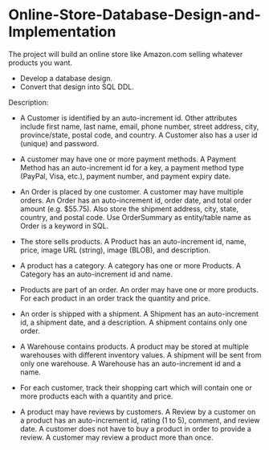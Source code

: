 # Online-Store-Database-Design-and-Implementation
The project will build an online store like Amazon.com selling whatever products you want. 

- Develop a database design.
- Convert that design into SQL DDL. 

Description:
- A Customer is identified by an auto-increment id. Other attributes include first name, last name, email, phone number, street address, city, province/state, postal code, and country. A Customer also has a user id (unique) and password.

- A customer may have one or more payment methods. A Payment Method has an auto-increment id for a key, a payment method type (PayPal, Visa, etc.), payment number, and payment expiry date.

- An Order is placed by one customer. A customer may have multiple orders. An Order has an auto-increment id, order date, and total order amount (e.g. $55.75). Also store the shipment address, city, state, country, and postal code. Use OrderSummary as entity/table name as Order is a keyword in SQL.

- The store sells products. A Product has an auto-increment id, name, price, image URL (string), image (BLOB), and description.

- A product has a category. A category has one or more Products. A Category has an auto-increment id and name.

- Products are part of an order. An order may have one or more products. For each product in an order track the quantity and price.

- An order is shipped with a shipment. A Shipment has an auto-increment id, a shipment date, and a description. A shipment contains only one order.

- A Warehouse contains products. A product may be stored at multiple warehouses with different inventory values. A shipment will be sent from only one warehouse. A Warehouse has an auto-increment id and a name.

- For each customer, track their shopping cart which will contain one or more products each with a quantity and price.

- A product may have reviews by customers. A Review by a customer on a product has an auto-increment id, rating (1 to 5), comment, and review date. A customer does not have to buy a product in order to provide a review. A customer may review a product more than once.


